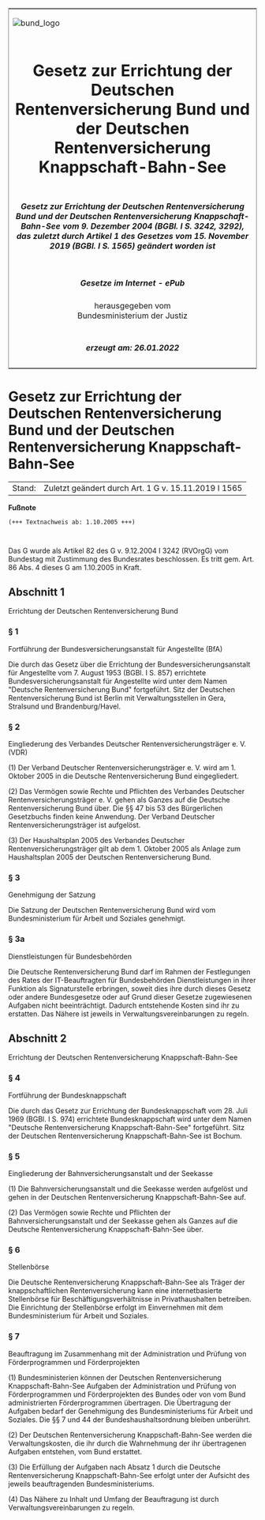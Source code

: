 <span id="DECKBLATT.html"></span>

<table border="0" frame="border" width="100%">

<tr valign="top">

<td align="left">

![bund\_logo](BfJ_2021_Web_de_de.gif)

</td>

<td align="right">

 

</td>

</tr>

<tr align="center" valign="middle">

<td colspan="2">

# Gesetz zur Errichtung der Deutschen Rentenversicherung Bund und der Deutschen Rentenversicherung Knappschaft-Bahn-See

</td>

</tr>

<tr align="center" valign="middle">

<td colspan="2">

##### Gesetz zur Errichtung der Deutschen Rentenversicherung Bund und der Deutschen Rentenversicherung Knappschaft-Bahn-See vom 9. Dezember 2004 (BGBl. I S. 3242, 3292), das zuletzt durch Artikel 1 des Gesetzes vom 15. November 2019 (BGBl. I S. 1565) geändert worden ist

</td>

</tr>

<tr align="center" valign="middle">

<td colspan="2">

  
  

##### Gesetze im Internet - ePub  
  
herausgegeben vom  
Bundesministerium der Justiz

</td>

</tr>

<tr align="center" valign="bottom">

<td colspan="2">

  
  

##### erzeugt am: 26.01.2022

</td>

</tr>

</table>

<span id="BJNR329200004.html"></span>

# Gesetz zur Errichtung der Deutschen Rentenversicherung Bund und der Deutschen Rentenversicherung Knappschaft-Bahn-See

<div>

<div class="jnhtml">

|        |                                                      |
| ------ | ---------------------------------------------------- |
| Stand: | Zuletzt geändert durch Art. 1 G v. 15.11.2019 I 1565 |

</div>

</div>

<div>

  
**Fußnote**

<div class="jnhtml">

<div>

<div class="jurAbsatz">

  

``` 
(+++ Textnachweis ab: 1.10.2005 +++)

 
```

Das G wurde als Artikel 82 des G v. 9.12.2004 I 3242 (RVOrgG) vom
Bundestag mit Zustimmung des Bundesrates beschlossen. Es tritt gem. Art.
86 Abs. 4 dieses G am 1.10.2005 in Kraft.

</div>

</div>

</div>

</div>

<span id="BJNR329200004BJNG000100000.html"></span>

## Abschnitt 1  
Errichtung der Deutschen Rentenversicherung Bund

<span id="BJNR329200004BJNE000100000.html"></span>

### § 1  
Fortführung der Bundesversicherungsanstalt für Angestellte (BfA)

<div>

<div class="jnhtml">

<div>

<div class="jurAbsatz">

Die durch das Gesetz über die Errichtung der Bundesversicherungsanstalt
für Angestellte vom 7. August 1953 (BGBl. I S. 857) errichtete
Bundesversicherungsanstalt für Angestellte wird unter dem Namen
"Deutsche Rentenversicherung Bund" fortgeführt. Sitz der Deutschen
Rentenversicherung Bund ist Berlin mit Verwaltungsstellen in Gera,
Stralsund und Brandenburg/Havel.

</div>

</div>

</div>

</div>

<span id="BJNR329200004BJNE000200000.html"></span>

### § 2  
Eingliederung des Verbandes Deutscher Rentenversicherungsträger e. V. (VDR)

<div>

<div class="jnhtml">

<div>

<div class="jurAbsatz">

(1) Der Verband Deutscher Rentenversicherungsträger e. V. wird am 1.
Oktober 2005 in die Deutsche Rentenversicherung Bund eingegliedert.

</div>

<div class="jurAbsatz">

(2) Das Vermögen sowie Rechte und Pflichten des Verbandes Deutscher
Rentenversicherungsträger e. V. gehen als Ganzes auf die Deutsche
Rentenversicherung Bund über. Die §§ 47 bis 53 des Bürgerlichen
Gesetzbuchs finden keine Anwendung. Der Verband Deutscher
Rentenversicherungsträger ist aufgelöst.

</div>

<div class="jurAbsatz">

(3) Der Haushaltsplan 2005 des Verbandes Deutscher
Rentenversicherungsträger gilt ab dem 1. Oktober 2005 als Anlage zum
Haushaltsplan 2005 der Deutschen Rentenversicherung Bund.

</div>

</div>

</div>

</div>

<span id="BJNR329200004BJNE000301308.html"></span>

### § 3  
Genehmigung der Satzung

<div>

<div class="jnhtml">

<div>

<div class="jurAbsatz">

Die Satzung der Deutschen Rentenversicherung Bund wird vom
Bundesministerium für Arbeit und Soziales genehmigt.

</div>

</div>

</div>

</div>

<span id="BJNR329200004BJNE000600308.html"></span>

### § 3a  
Dienstleistungen für Bundesbehörden

<div>

<div class="jnhtml">

<div>

<div class="jurAbsatz">

Die Deutsche Rentenversicherung Bund darf im Rahmen der Festlegungen des
Rates der IT-Beauftragten für Bundesbehörden Dienstleistungen in ihrer
Funktion als Signaturstelle erbringen, soweit dies ihre durch dieses
Gesetz oder andere Bundesgesetze oder auf Grund dieser Gesetze
zugewiesenen Aufgaben nicht beeinträchtigt. Dadurch entstehende Kosten
sind ihr zu erstatten. Das Nähere ist jeweils in
Verwaltungsvereinbarungen zu regeln.

</div>

</div>

</div>

</div>

<span id="BJNR329200004BJNG000200000.html"></span>

## Abschnitt 2  
Errichtung der Deutschen Rentenversicherung Knappschaft-Bahn-See

<span id="BJNR329200004BJNE000400000.html"></span>

### § 4  
Fortführung der Bundesknappschaft

<div>

<div class="jnhtml">

<div>

<div class="jurAbsatz">

Die durch das Gesetz zur Errichtung der Bundesknappschaft vom 28. Juli
1969 (BGBl. I S. 974) errichtete Bundesknappschaft wird unter dem Namen
"Deutsche Rentenversicherung Knappschaft-Bahn-See" fortgeführt. Sitz der
Deutschen Rentenversicherung Knappschaft-Bahn-See ist Bochum.

</div>

</div>

</div>

</div>

<span id="BJNR329200004BJNE000500000.html"></span>

### § 5  
Eingliederung der Bahnversicherungsanstalt und der Seekasse

<div>

<div class="jnhtml">

<div>

<div class="jurAbsatz">

(1) Die Bahnversicherungsanstalt und die Seekasse werden aufgelöst und
gehen in der Deutschen Rentenversicherung Knappschaft-Bahn-See auf.

</div>

<div class="jurAbsatz">

(2) Das Vermögen sowie Rechte und Pflichten der Bahnversicherungsanstalt
und der Seekasse gehen als Ganzes auf die Deutsche Rentenversicherung
Knappschaft-Bahn-See über.

</div>

</div>

</div>

</div>

<span id="BJNR329200004BJNE000700119.html"></span>

### § 6  
Stellenbörse

<div>

<div class="jnhtml">

<div>

<div class="jurAbsatz">

Die Deutsche Rentenversicherung Knappschaft-Bahn-See als Träger der
knappschaftlichen Rentenversicherung kann eine internetbasierte
Stellenbörse für Beschäftigungsverhältnisse in Privathaushalten
betreiben. Die Einrichtung der Stellenbörse erfolgt im Einvernehmen mit
dem Bundesministerium für Arbeit und Soziales.

</div>

</div>

</div>

</div>

<span id="BJNR329200004BJNE000701126.html"></span>

### § 7  
Beauftragung im Zusammenhang mit der Administration und Prüfung von Förderprogrammen und Förderprojekten

<div>

<div class="jnhtml">

<div>

<div class="jurAbsatz">

(1) Bundesministerien können der Deutschen Rentenversicherung
Knappschaft-Bahn-See Aufgaben der Administration und Prüfung von
Förderprogrammen und Förderprojekten des Bundes oder von vom Bund
administrierten Förderprogrammen übertragen. Die Übertragung der
Aufgaben bedarf der Genehmigung des Bundesministeriums für Arbeit und
Soziales. Die §§ 7 und 44 der Bundeshaushaltsordnung bleiben unberührt.

</div>

<div class="jurAbsatz">

(2) Der Deutschen Rentenversicherung Knappschaft-Bahn-See werden die
Verwaltungskosten, die ihr durch die Wahrnehmung der ihr übertragenen
Aufgaben entstehen, vom Bund erstattet.

</div>

<div class="jurAbsatz">

(3) Die Erfüllung der Aufgaben nach Absatz 1 durch die Deutsche
Rentenversicherung Knappschaft-Bahn-See erfolgt unter der Aufsicht des
jeweils beauftragenden Bundesministeriums.

</div>

<div class="jurAbsatz">

(4) Das Nähere zu Inhalt und Umfang der Beauftragung ist durch
Verwaltungsvereinbarungen zu regeln.

</div>

</div>

</div>

</div>
